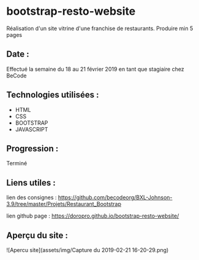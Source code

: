 # bootstrap-resto-website

Réalisation d'un site vitrine d'une franchise de restaurants.
Produire min 5 pages

## Date :

Effectué la semaine du 18 au 21 février 2019 en tant que stagiaire chez BeCode

## Technologies utilisées :

+ HTML
+ CSS 
+ BOOTSTRAP
+ JAVASCRIPT


## Progression :

Terminé

## Liens utiles :

lien des consignes : <https://github.com/becodeorg/BXL-Johnson-3.9/tree/master/Projets/Restaurant_Bootstrap>

lien github page : <https://doropro.github.io/bootstrap-resto-website/>
## Aperçu du site :

![Apercu site](assets/img/Capture du 2019-02-21 16-20-29.png)
